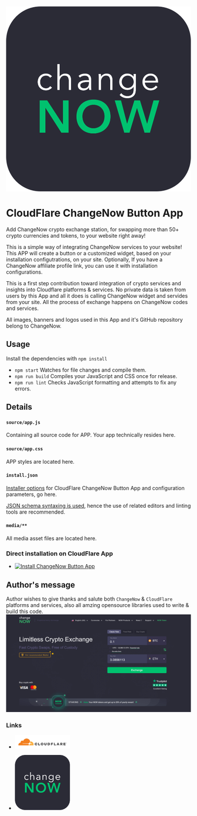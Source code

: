 ![logo-on-white](./media/logo-on-white.svg)
# CloudFlare ChangeNow Button App

Add ChangeNow crypto exchange station, for swapping more than 50+ crypto currencies and tokens, to your website right away!


This is a simple way of integrating ChangeNow services to your website! This APP will create a button or a customized widget, based on your installation configutrations, on your site. Optionally, If you have a ChangeNow affiliate profile link, you can use it with installation configurations. 

This is a first step contribution toward integration of crypto services and insights into Cloudflare platforms & services.
No private data is taken from users by this App and all it does is calling ChangeNow widget and servides from your site. All the process of exchange happens on ChangeNow codes and services.

All images, banners and logos used in this App and it's GitHub repository belong to ChangeNow.

## Usage

Install the dependencies with `npm install`

- `npm start` Watches for file changes and compile them.
- `npm run build` Compiles your JavaScript and CSS once for release.
- `npm run lint` Checks JavaScript formatting and attempts to fix any errors.

## Details

#### `source/app.js`

Containing all source code for APP. Your app technically resides here.

#### `source/app.css`

APP styles are located here.

#### `install.json`

 <a href="https://www.cloudflare.com/apps/developer/docs/install-json">Installer options</a> for CloudFlare ChangeNow Button App and configuration parameters, go here.

<a href="http://install.json.is/">JSON schema syntaxing is used</a>, hence the use of related editors and linting tools are recommended.

#### `media/**`

All media asset files are located here.

### Direct installation on CloudFlare App

- <a href="https://www.cloudflare.com/apps/cloudflare-changenow-btn-app/install?source=button" target="_blank">
  <img
    src="https://install.cloudflareapps.com/install-button.png"
    alt="Install ChangeNow Button App"
    border="0"
    width="150"
    >
</a>


## Author's message

Author wishes to give thanks and salute both `ChangeNow` & `CloudFlare` platforms and services, also all amzing opensource libraries used to write & build this code.
![landing-page](./media/landing-page.png)

### Links

- <a href="https://www.cloudflare.com" target="_blank">
  <img
    src="./media/cf-logo-h.svg"
    alt="CloudFlare Platform & Services"
    border="0"
    width="150"
    >
</a>
  

- <a href="https://changenow.io/" target="_blank">
  <img
    src="./media/logo-on-white.svg"
    alt="ChangeNow Home"
    border="0"
    width="150"
    >
</a>




